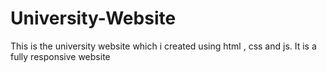 # University-Website
This is the university website which i created using html , css and js. It is a fully responsive website 
